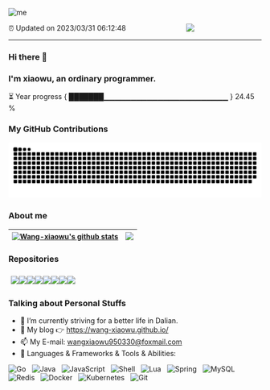![me](https://cdn.jsdelivr.net/gh/wang-xiaowu/picture_repository@master/result.gif)

<img align="right" width="150px" src="https://cdn.jsdelivr.net/gh/wang-xiaowu/picture_repository@master/heart.svg"/>

⏰ Updated on 2023/03/31 06:12:48

---

### Hi there 👋 
### I'm xiaowu, an ordinary programmer. 

⏳ Year progress { ███████▁▁▁▁▁▁▁▁▁▁▁▁▁▁▁▁▁▁▁▁▁▁▁ } 24.45 %

### My GitHub Contributions    

![](https://raw.githubusercontent.com/wang-xiaowu/wang-xiaowu/main/assets/github-contribution-grid-snake.svg)          

### About me      

| <a href="https://github.com/anuraghazra/github-readme-stats"><img align="center" src="https://github-readme-stats.vercel.app/api?username=wang-xiaowu&show_icons=true&include_all_commits=true&theme=buefy&hide_border=true" alt="Wang-xiaowu's github stats" /></a> | <a href="https://github.com/anuraghazra/github-readme-stats"><img align="center" src="https://github-readme-stats.vercel.app/api/top-langs/?username=wang-xiaowu&layout=compact&theme=buefy&hide_border=true" /></a> |
| ------------- | ------------- |

### Repositories

<div style="display: flex; flex-wrap: wrap; width: 33.33%; box-sizing: border-box; padding: 5px;">
  <a href="https://github.com/behappy-project/behappy-screw-doc">
    <img align="center" src="https://github-readme-stats.vercel.app/api/pin/?username=behappy-project&repo=behappy-screw-doc&theme=buefy"/>
  </a>
  <a href="https://github.com/behappy-project/behappy-gitbook">
    <img align="center" src="https://github-readme-stats.vercel.app/api/pin/?username=behappy-project&repo=behappy-gitbook&theme=buefy"/>
  </a>
  <a href="https://github.com/behappy-project/behappy-redis">
    <img align="center" src="https://github-readme-stats.vercel.app/api/pin/?username=behappy-project&repo=behappy-redis&theme=buefy"/>
  </a>
  <a href="https://github.com/behappy-project/behappy-url-shortener">
    <img align="center" src="https://github-readme-stats.vercel.app/api/pin/?username=behappy-project&repo=behappy-url-shortener&theme=buefy"/>
  </a>
  <a href="https://github.com/behappy-project/behappy-sentinel-dashboard">
    <img align="center" src="https://github-readme-stats.vercel.app/api/pin/?username=behappy-project&repo=behappy-sentinel-dashboard&theme=buefy"/>
  </a>
  <a href="https://github.com/behappy-hospital">
    <img align="center" src="https://github-readme-stats.vercel.app/api/pin/?username=behappy-hospital&repo=behappy-hospital&theme=buefy"/>
  </a>
  <a href="https://github.com/behappy-project/behappy-netty-chatroom">
    <img align="center" src="https://github-readme-stats.vercel.app/api/pin/?username=behappy-project&repo=behappy-netty-chatroom&theme=buefy"/>
  </a>
  <a href="https://github.com/behappy-project/behappy-canal">
    <img align="center" src="https://github-readme-stats.vercel.app/api/pin/?username=behappy-project&repo=behappy-canal&theme=buefy"/>
  </a>
</div>

### Talking about Personal Stuffs  

- 🔭 I’m currently striving for a better life in Dalian.     
- 🤔 My blog 👉 https://wang-xiaowu.github.io/         
- 📫 My E-mail: wangxiaowu950330@foxmail.com          
- 🔧 Languages & Frameworks & Tools & Abilities: </br>    

![Go](https://img.shields.io/badge/-Go-black?logo=go&style=social)&nbsp;&nbsp;
![Java](https://img.shields.io/badge/-Java-green?style=social&logo=OpenJDK)&nbsp;&nbsp;
![JavaScript](https://img.shields.io/badge/-JavaScript-black?logo=JavaScript&style=social)&nbsp;&nbsp;
![Shell](https://img.shields.io/badge/-Shell-brightgreen?style=social&logo=Shell)&nbsp;&nbsp;
![Lua](https://img.shields.io/badge/-Lua-yellow?style=social&logo=Lua)&nbsp;&nbsp;
![Spring](https://img.shields.io/badge/-Spring-lightgrey?style=social&logo=Spring)&nbsp;&nbsp;
![MySQL](https://img.shields.io/badge/-MySQL-black?logo=mysql&style=social)&nbsp;&nbsp;
![Redis](https://img.shields.io/badge/-Redis-lightgrey?style=social&logo=Redis)&nbsp;&nbsp;
![Docker](https://img.shields.io/badge/-Docker-red?style=social&logo=docker)&nbsp;&nbsp;
![Kubernetes](https://img.shields.io/badge/-Kubernetes-black?logo=kubernetes&style=social)&nbsp;&nbsp;
![Git](https://img.shields.io/badge/-Git-black?logo=git&style=social) 

